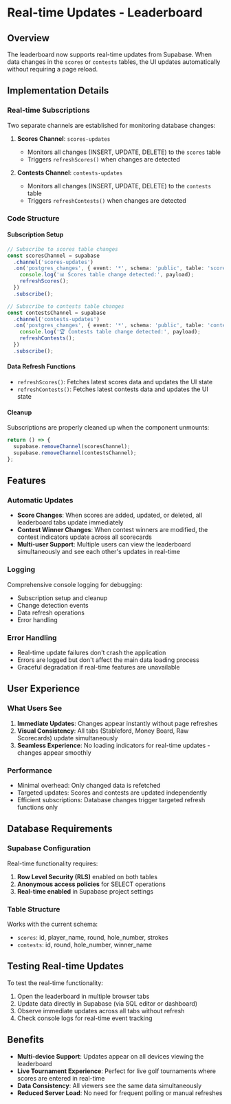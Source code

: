 # Real-time Updates - Leaderboard

## Overview
The leaderboard now supports real-time updates from Supabase. When data changes in the `scores` or `contests` tables, the UI updates automatically without requiring a page reload.

## Implementation Details

### Real-time Subscriptions
Two separate channels are established for monitoring database changes:

1. **Scores Channel**: `scores-updates`
   - Monitors all changes (INSERT, UPDATE, DELETE) to the `scores` table
   - Triggers `refreshScores()` when changes are detected

2. **Contests Channel**: `contests-updates`
   - Monitors all changes (INSERT, UPDATE, DELETE) to the `contests` table
   - Triggers `refreshContests()` when changes are detected

### Code Structure

#### Subscription Setup
```typescript
// Subscribe to scores table changes
const scoresChannel = supabase
  .channel('scores-updates')
  .on('postgres_changes', { event: '*', schema: 'public', table: 'scores' }, (payload) => {
    console.log('📊 Scores table change detected:', payload);
    refreshScores();
  })
  .subscribe();

// Subscribe to contests table changes  
const contestsChannel = supabase
  .channel('contests-updates')
  .on('postgres_changes', { event: '*', schema: 'public', table: 'contests' }, (payload) => {
    console.log('🏆 Contests table change detected:', payload);
    refreshContests();
  })
  .subscribe();
```

#### Data Refresh Functions
- `refreshScores()`: Fetches latest scores data and updates the UI state
- `refreshContests()`: Fetches latest contests data and updates the UI state

#### Cleanup
Subscriptions are properly cleaned up when the component unmounts:
```typescript
return () => {
  supabase.removeChannel(scoresChannel);
  supabase.removeChannel(contestsChannel);
};
```

## Features

### Automatic Updates
- **Score Changes**: When scores are added, updated, or deleted, all leaderboard tabs update immediately
- **Contest Winner Changes**: When contest winners are modified, the contest indicators update across all scorecards
- **Multi-user Support**: Multiple users can view the leaderboard simultaneously and see each other's updates in real-time

### Logging
Comprehensive console logging for debugging:
- Subscription setup and cleanup
- Change detection events
- Data refresh operations
- Error handling

### Error Handling
- Real-time update failures don't crash the application
- Errors are logged but don't affect the main data loading process
- Graceful degradation if real-time features are unavailable

## User Experience

### What Users See
1. **Immediate Updates**: Changes appear instantly without page refreshes
2. **Visual Consistency**: All tabs (Stableford, Money Board, Raw Scorecards) update simultaneously
3. **Seamless Experience**: No loading indicators for real-time updates - changes appear smoothly

### Performance
- Minimal overhead: Only changed data is refetched
- Targeted updates: Scores and contests are updated independently
- Efficient subscriptions: Database changes trigger targeted refresh functions only

## Database Requirements

### Supabase Configuration
Real-time functionality requires:
1. **Row Level Security (RLS)** enabled on both tables
2. **Anonymous access policies** for SELECT operations
3. **Real-time enabled** in Supabase project settings

### Table Structure
Works with the current schema:
- `scores`: id, player_name, round, hole_number, strokes
- `contests`: id, round, hole_number, winner_name

## Testing Real-time Updates

To test the real-time functionality:

1. Open the leaderboard in multiple browser tabs
2. Update data directly in Supabase (via SQL editor or dashboard)
3. Observe immediate updates across all tabs without refresh
4. Check console logs for real-time event tracking

## Benefits

- **Multi-device Support**: Updates appear on all devices viewing the leaderboard
- **Live Tournament Experience**: Perfect for live golf tournaments where scores are entered in real-time
- **Data Consistency**: All viewers see the same data simultaneously
- **Reduced Server Load**: No need for frequent polling or manual refreshes
